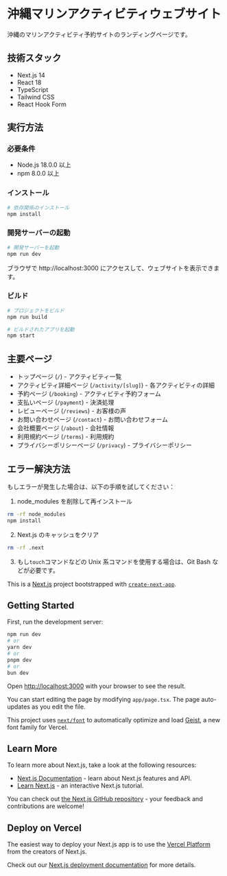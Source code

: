 # 沖縄マリンアクティビティウェブサイト

沖縄のマリンアクティビティ予約サイトのランディングページです。

## 技術スタック

- Next.js 14
- React 18
- TypeScript
- Tailwind CSS
- React Hook Form

## 実行方法

### 必要条件

- Node.js 18.0.0 以上
- npm 8.0.0 以上

### インストール

```bash
# 依存関係のインストール
npm install
```

### 開発サーバーの起動

```bash
# 開発サーバーを起動
npm run dev
```

ブラウザで http://localhost:3000 にアクセスして、ウェブサイトを表示できます。

### ビルド

```bash
# プロジェクトをビルド
npm run build

# ビルドされたアプリを起動
npm start
```

## 主要ページ

- トップページ (`/`) - アクティビティ一覧
- アクティビティ詳細ページ (`/activity/[slug]`) - 各アクティビティの詳細
- 予約ページ (`/booking`) - アクティビティ予約フォーム
- 支払いページ (`/payment`) - 決済処理
- レビューページ (`/reviews`) - お客様の声
- お問い合わせページ (`/contact`) - お問い合わせフォーム
- 会社概要ページ (`/about`) - 会社情報
- 利用規約ページ (`/terms`) - 利用規約
- プライバシーポリシーページ (`/privacy`) - プライバシーポリシー

## エラー解決方法

もしエラーが発生した場合は、以下の手順を試してください：

1. node_modules を削除して再インストール

```bash
rm -rf node_modules
npm install
```

2. Next.js のキャッシュをクリア

```bash
rm -rf .next
```

3. もし`touch`コマンドなどの Unix 系コマンドを使用する場合は、Git Bash などが必要です。

This is a [Next.js](https://nextjs.org) project bootstrapped with [`create-next-app`](https://nextjs.org/docs/app/api-reference/cli/create-next-app).

## Getting Started

First, run the development server:

```bash
npm run dev
# or
yarn dev
# or
pnpm dev
# or
bun dev
```

Open [http://localhost:3000](http://localhost:3000) with your browser to see the result.

You can start editing the page by modifying `app/page.tsx`. The page auto-updates as you edit the file.

This project uses [`next/font`](https://nextjs.org/docs/app/building-your-application/optimizing/fonts) to automatically optimize and load [Geist](https://vercel.com/font), a new font family for Vercel.

## Learn More

To learn more about Next.js, take a look at the following resources:

- [Next.js Documentation](https://nextjs.org/docs) - learn about Next.js features and API.
- [Learn Next.js](https://nextjs.org/learn) - an interactive Next.js tutorial.

You can check out [the Next.js GitHub repository](https://github.com/vercel/next.js) - your feedback and contributions are welcome!

## Deploy on Vercel

The easiest way to deploy your Next.js app is to use the [Vercel Platform](https://vercel.com/new?utm_medium=default-template&filter=next.js&utm_source=create-next-app&utm_campaign=create-next-app-readme) from the creators of Next.js.

Check out our [Next.js deployment documentation](https://nextjs.org/docs/app/building-your-application/deploying) for more details.
